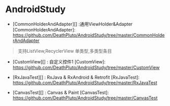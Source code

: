 # AndroidStudy
* [CommonHolderAndAdapter][] :通用ViewHolder&Adapter   
   [CommonHolderAndAdapter]: https://github.com/DeathPluto/AndroidStudy/tree/master/CommonHolderAndAdapter  
> 支持ListView,RecyclerView 单类型,多类型条目  

* [CustomView][] : 自定义控件1
  [CustomView]: https://github.com/DeathPluto/AndroidStudy/tree/master/CustomView   

* [RxJavaTest][] : RxJava & RxAndroid & Retrofit
  [RxJavaTest]: https://github.com/DeathPluto/AndroidStudy/tree/master/RxJavaTest

* [CanvasTest][] : Canvas & Paint
  [CanvasTest]: https://github.com/DeathPluto/AndroidStudy/tree/master/CanvasTest
